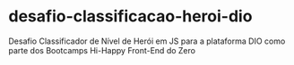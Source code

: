 # desafio-classificacao-heroi-dio
Desafio Classificador de Nível de Herói em JS para a plataforma DIO como parte dos Bootcamps Hi-Happy  Front-End do Zero
